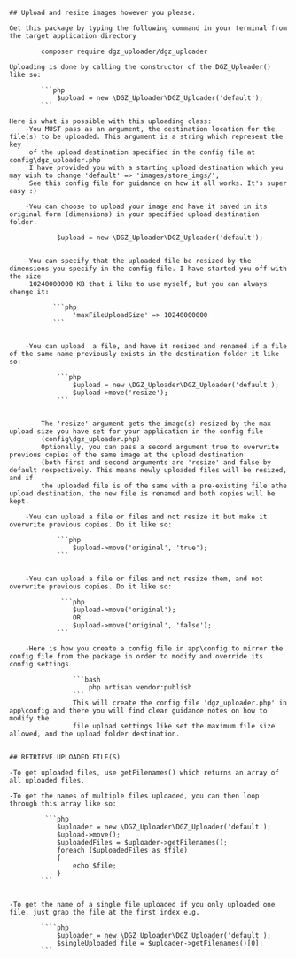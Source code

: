     ## Upload and resize images however you please.

    Get this package by typing the following command in your terminal from the target application directory

            composer require dgz_uploader/dgz_uploader

    Uploading is done by calling the constructor of the DGZ_Uploader() like so:

            ```php
                $upload = new \DGZ_Uploader\DGZ_Uploader('default');
            ```

    Here is what is possible with this uploading class:
        -You MUST pass as an argument, the destination location for the file(s) to be uploaded. This argument is a string which represent the key
         of the upload destination specified in the config file at config\dgz_uploader.php
         I have provided you with a starting upload destination which you may wish to change 'default' => 'images/store_imgs/',
         See this config file for guidance on how it all works. It's super easy :)

        -You can choose to upload your image and have it saved in its original form (dimensions) in your specified upload destination folder.

                $upload = new \DGZ_Uploader\DGZ_Uploader('default');


        -You can specify that the uploaded file be resized by the dimensions you specify in the config file. I have started you off with the size
         10240000000 KB that i like to use myself, but you can always change it:

               ```php
                    'maxFileUploadSize' => 10240000000
               ```


        -You can upload  a file, and have it resized and renamed if a file of the same name previously exists in the destination folder it like so:

                ```php
                    $upload = new \DGZ_Uploader\DGZ_Uploader('default');
                    $upload->move('resize');
                ```


            The 'resize' argument gets the image(s) resized by the max upload size you have set for your application in the config file
            (config\dgz_uploader.php)
            Optionally, you can pass a second argument true to overwrite previous copies of the same image at the upload destination
            (both first and second arguments are 'resize' and false by default respectively. This means newly uploaded files will be resized, and if
           	the uploaded file is of the same with a pre-existing file athe upload destination, the new file is renamed and both copies will be kept.

	    -You can upload a file or files and not resize it but make it overwrite previous copies. Do it like so:

		        ```php
		            $upload->move('original', 'true');
		        ```


	    -You can upload a file or files and not resize them, and not overwrite previous copies. Do it like so:

		         ```php
		            $upload->move('original');
		            OR
		            $upload->move('original', 'false');
		        ```

		-Here is how you create a config file in app\config to mirror the config file from the package in order to modify and override its config settings

                    ```bash
                        php artisan vendor:publish
                    ```
                    This will create the config file 'dgz_uploader.php' in app\config and there you will find clear guidance notes on how to modify the
                    file upload settings like set the maximum file size allowed, and the upload folder destination.


    ## RETRIEVE UPLOADED FILE(S)

	-To get uploaded files, use getFilenames() which returns an array of all uploaded files.

	-To get the names of multiple files uploaded, you can then loop through this array like so:

		     ```php
		        $uploader = new \DGZ_Uploader\DGZ_Uploader('default');
		        $upload->move();
		        $uploadedFiles = $uploader->getFilenames();
		        foreach ($uploadedFiles as $file)
		        {
			        echo $file;
		        }
		    ```


	-To get the name of a single file uploaded if you only uploaded one file, just grap the file at the first index e.g.

			````php
			    $uploader = new \DGZ_Uploader\DGZ_Uploader('default');
			    $singleUploaded file = $uploader->getFilenames()[0];
            ```

